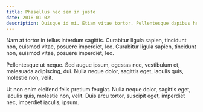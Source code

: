 ```yaml
---
title: Phasellus nec sem in justo
date: 2018-01-02
description: Quisque id mi. Etiam vitae tortor. Pellentesque dapibus hendrerit tortor.
---
```


Nam at tortor in tellus interdum sagittis. Curabitur ligula sapien, tincidunt non, euismod vitae, posuere imperdiet, leo. Curabitur ligula sapien, tincidunt non, euismod vitae, posuere imperdiet, leo.

Pellentesque ut neque. Sed augue ipsum, egestas nec, vestibulum et, malesuada adipiscing, dui. Nulla neque dolor, sagittis eget, iaculis quis, molestie non, velit.

Ut non enim eleifend felis pretium feugiat. Nulla neque dolor, sagittis eget, iaculis quis, molestie non, velit. Duis arcu tortor, suscipit eget, imperdiet nec, imperdiet iaculis, ipsum.
